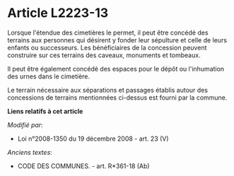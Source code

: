 # Article L2223-13

Lorsque l'étendue des cimetières le permet, il peut être concédé des terrains aux personnes qui désirent y fonder leur
sépulture et celle de leurs enfants ou successeurs. Les bénéficiaires de la concession peuvent construire sur ces terrains
des caveaux, monuments et tombeaux. 

Il peut être également concédé des espaces pour le dépôt ou l'inhumation des urnes dans le cimetière. 

Le terrain nécessaire aux séparations et passages établis autour des concessions de terrains mentionnées ci-dessus est fourni
par la commune.

**Liens relatifs à cet article**

_Modifié par_:

  - Loi n°2008-1350 du 19 décembre 2008 - art. 23 (V)

_Anciens textes_:

  - CODE DES COMMUNES. - art. R*361-18 (Ab)
